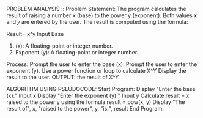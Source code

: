 PROBLEM ANALYSIS ::
Problem Statement:
The program calculates the result of raising a number 
x (base) to the power y (exponent). Both values x and 𝑦
are entered by the user. The result is computed using the formula:

Result= x^y
Input Base
1) (x): A floating-point or integer number.
2) Exponent (y): A floating-point or integer number.

Process:
Prompt the user to enter the base (x).
Prompt the user to enter the exponent (y).
Use a power function or loop to calculate  X^Y
Display the result to the user.
OUTPUT:
the result of  X^Y

ALGORITHM USING PSEUDOCODE:
Start Program:
Display "Enter the base (x):"
Input x
Display "Enter the exponent (y):"
Input y
Calculate result = x raised to the power y using the formula result = pow(x, y)
Display "The result of", x, "raised to the power", y, "is:", result
End Program:
